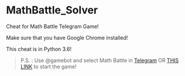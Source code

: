 # MathBattle_Solver
Cheat for Math Battle Telegram Game!

Make sure that you have Google Chrome installed!

This cheat is in Python 3.6!

> P.S. : Use @gamebot and select Math Battle in [Telegram](https://telegram.org/ "Telegram Site") OR [THIS LINK](https://tbot.xyz/math "The Game Web Address") to start the game!
